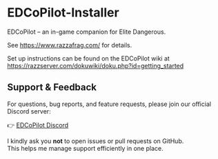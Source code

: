 # EDCoPilot-Installer
EDCoPilot – an in-game companion for Elite Dangerous.

See https://www.razzafrag.com/ for details.

Set up instructions can be found on the EDCoPilot wiki at https://razzserver.com/dokuwiki/doku.php?id=getting_started

## Support & Feedback

For questions, bug reports, and feature requests, please join our official Discord server:

👉 [EDCoPilot Discord]([https://discord.gg/DwH3WcMjKa])

I kindly ask you **not** to open issues or pull requests on GitHub.  
This helps me manage support efficiently in one place.
